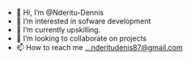- 👋 Hi, I’m @Nderitu-Dennis
- 👀 I’m interested in sofware development
- 🌱 I’m currently upskilling. 
- 💞️ I’m looking to collaborate on projects 
- 📫 How to reach me ...nderitudenis87@gmail.com

<!---
Nderitu-Dennis/Nderitu-Dennis is a ✨ special ✨ repository because its `README.md` (this file) appears on your GitHub profile.
You can click the Preview link to take a look at your changes.
--->
